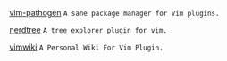[vim-pathogen](https://github.com/tpope/vim-pathogen.git)   `A sane package manager for Vim plugins.`

[nerdtree](https://github.com/scrooloose/nerdtree.git)   `A tree explorer plugin for vim.`

[vimwiki](https://github.com/vim-scripts/vimwiki.git)   `A Personal Wiki For Vim Plugin.`


